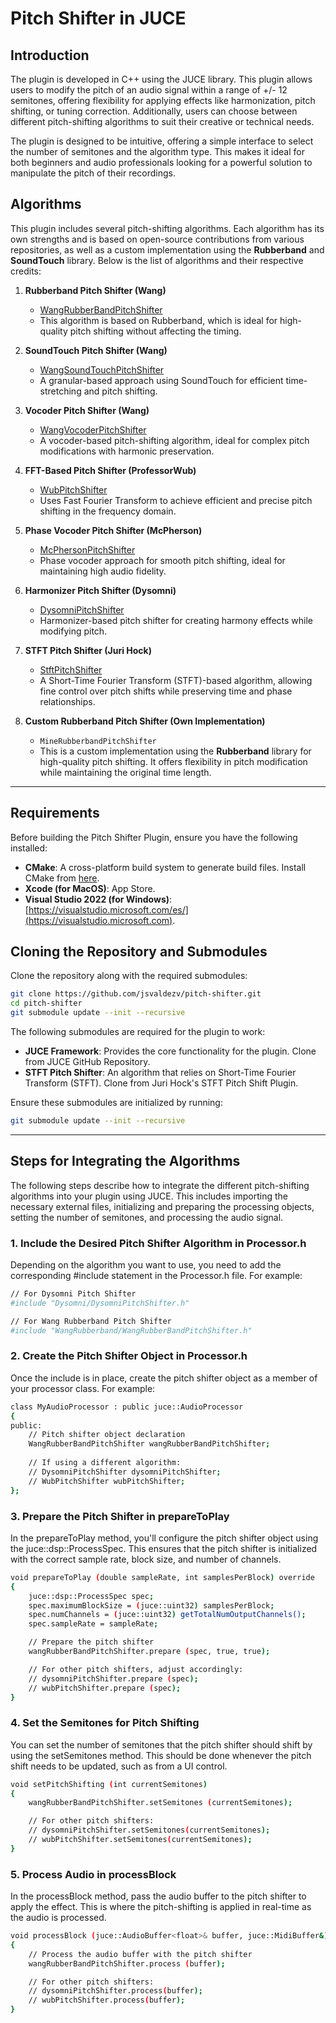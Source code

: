 # Pitch Shifter in JUCE

## Introduction

The plugin is developed in C++ using the JUCE library. This plugin allows users to modify the pitch of an audio signal within a range of +/- 12 semitones, offering flexibility for applying effects like harmonization, pitch shifting, or tuning correction. Additionally, users can choose between different pitch-shifting algorithms to suit their creative or technical needs.

The plugin is designed to be intuitive, offering a simple interface to select the number of semitones and the algorithm type. This makes it ideal for both beginners and audio professionals looking for a powerful solution to manipulate the pitch of their recordings.

## Algorithms

This plugin includes several pitch-shifting algorithms. Each algorithm has its own strengths and is based on open-source contributions from various repositories, as well as a custom implementation using the **Rubberband** and **SoundTouch** library. Below is the list of algorithms and their respective credits:

1. **Rubberband Pitch Shifter (Wang)**
   - [WangRubberBandPitchShifter](https://github.com/wangchengzhong/Voice-Changer/blob/master/Source/PitchShifterRubberband.h)  
   - This algorithm is based on Rubberband, which is ideal for high-quality pitch shifting without affecting the timing.

2. **SoundTouch Pitch Shifter (Wang)**
   - [WangSoundTouchPitchShifter](https://github.com/wangchengzhong/Voice-Changer/blob/master/Source/PitchShifterSoundTouch.h)  
   - A granular-based approach using SoundTouch for efficient time-stretching and pitch shifting.

3. **Vocoder Pitch Shifter (Wang)**
   - [WangVocoderPitchShifter](https://github.com/wangchengzhong/Voice-Changer/blob/master/Source/PitchShifter.h)  
   - A vocoder-based pitch-shifting algorithm, ideal for complex pitch modifications with harmonic preservation.

4. **FFT-Based Pitch Shifter (ProfessorWub)**
   - [WubPitchShifter](https://github.com/professorwub/pitchshifter)  
   - Uses Fast Fourier Transform to achieve efficient and precise pitch shifting in the frequency domain.

5. **Phase Vocoder Pitch Shifter (McPherson)**
   - [McPhersonPitchShifter](https://github.com/juandagilc/Audio-Effects)  
   - Phase vocoder approach for smooth pitch shifting, ideal for maintaining high audio fidelity.

6. **Harmonizer Pitch Shifter (Dysomni)**
   - [DysomniPitchShifter](https://github.com/dysomni/Harmonizer)  
   - Harmonizer-based pitch shifter for creating harmony effects while modifying pitch.

7. **STFT Pitch Shifter (Juri Hock)**
   - [StftPitchShifter](https://github.com/jurihock/stftPitchShiftPlugin)  
   - A Short-Time Fourier Transform (STFT)-based algorithm, allowing fine control over pitch shifts while preserving time and phase relationships.

8. **Custom Rubberband Pitch Shifter (Own Implementation)**
   - `MineRubberbandPitchShifter`  
   - This is a custom implementation using the **Rubberband** library for high-quality pitch shifting. It offers flexibility in pitch modification while maintaining the original time length.

---

## Requirements

Before building the Pitch Shifter Plugin, ensure you have the following installed:

- **CMake**: A cross-platform build system to generate build files. Install CMake from [here](https://cmake.org/install/).
- **Xcode (for MacOS)**: App Store.
- **Visual Studio 2022 (for Windows)**: [https://visualstudio.microsoft.com/es/](https://visualstudio.microsoft.com).

## Cloning the Repository and Submodules

Clone the repository along with the required submodules:

```bash
git clone https://github.com/jsvaldezv/pitch-shifter.git
cd pitch-shifter
git submodule update --init --recursive
```

The following submodules are required for the plugin to work:

- **JUCE Framework**: Provides the core functionality for the plugin. Clone from JUCE GitHub Repository.
- **STFT Pitch Shifter**: An algorithm that relies on Short-Time Fourier Transform (STFT). Clone from Juri Hock's STFT Pitch Shift Plugin.

Ensure these submodules are initialized by running:

```bash
git submodule update --init --recursive
```

---

## Steps for Integrating the Algorithms

The following steps describe how to integrate the different pitch-shifting algorithms into your plugin using JUCE. This includes importing the necessary external files, initializing and preparing the processing objects, setting the number of semitones, and processing the audio signal.

### 1. Include the Desired Pitch Shifter Algorithm in Processor.h

Depending on the algorithm you want to use, you need to add the corresponding #include statement in the Processor.h file. For example:

```bash
// For Dysomni Pitch Shifter
#include "Dysomni/DysomniPitchShifter.h"

// For Wang Rubberband Pitch Shifter
#include "WangRubberband/WangRubberBandPitchShifter.h"
```

### 2. Create the Pitch Shifter Object in Processor.h

Once the include is in place, create the pitch shifter object as a member of your processor class. For example:

```bash
class MyAudioProcessor : public juce::AudioProcessor
{
public:
    // Pitch shifter object declaration
    WangRubberBandPitchShifter wangRubberBandPitchShifter;
    
    // If using a different algorithm:
    // DysomniPitchShifter dysomniPitchShifter;
    // WubPitchShifter wubPitchShifter;
};
```

### 3. Prepare the Pitch Shifter in prepareToPlay

In the prepareToPlay method, you'll configure the pitch shifter object using the juce::dsp::ProcessSpec. This ensures that the pitch shifter is initialized with the correct sample rate, block size, and number of channels.

```bash
void prepareToPlay (double sampleRate, int samplesPerBlock) override
{
    juce::dsp::ProcessSpec spec;
    spec.maximumBlockSize = (juce::uint32) samplesPerBlock;
    spec.numChannels = (juce::uint32) getTotalNumOutputChannels();
    spec.sampleRate = sampleRate;

    // Prepare the pitch shifter
    wangRubberBandPitchShifter.prepare (spec, true, true);

    // For other pitch shifters, adjust accordingly:
    // dysomniPitchShifter.prepare (spec);
    // wubPitchShifter.prepare (spec);
}
```

### 4. Set the Semitones for Pitch Shifting

You can set the number of semitones that the pitch shifter should shift by using the setSemitones method. This should be done whenever the pitch shift needs to be updated, such as from a UI control.

```bash
void setPitchShifting (int currentSemitones)
{
    wangRubberBandPitchShifter.setSemitones (currentSemitones);

    // For other pitch shifters:
    // dysomniPitchShifter.setSemitones(currentSemitones);
    // wubPitchShifter.setSemitones(currentSemitones);
}
```

### 5. Process Audio in processBlock

In the processBlock method, pass the audio buffer to the pitch shifter to apply the effect. This is where the pitch-shifting is applied in real-time as the audio is processed.

```bash
void processBlock (juce::AudioBuffer<float>& buffer, juce::MidiBuffer&) override
{
    // Process the audio buffer with the pitch shifter
    wangRubberBandPitchShifter.process (buffer);

    // For other pitch shifters:
    // dysomniPitchShifter.process(buffer);
    // wubPitchShifter.process(buffer);
}
```
